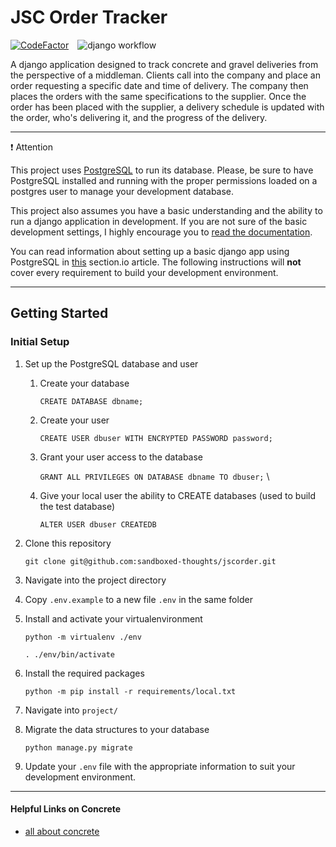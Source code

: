 # JSC Order Tracker

[![CodeFactor](https://www.codefactor.io/repository/github/sandboxed-thoughts/jsc-order-tracking/badge)](https://www.codefactor.io/repository/github/sandboxed-thoughts/jsc-order-tracking)&emsp;![django workflow](https://github.com/sandboxed-thoughts/jscorder/actions/workflows/django.yml/badge.svg)

A django application designed to track concrete and gravel deliveries from the perspective of a middleman. Clients call into the company and place an order requesting a specific date and time of delivery. The company then places the orders with the same specifications to the supplier. Once the order has been placed with the supplier, a delivery schedule is updated with the order, who's delivering it, and the progress of the delivery.

---

❗ Attention

  This project uses [PostgreSQL](https://www.postgresql.org/download/) to run its database. Please, be sure to have PostgreSQL installed and running with the proper permissions loaded on a postgres user to manage your development database.
  
  This project also assumes you have a basic understanding and the ability to run a django application in development. If you are not sure of the basic development settings, I highly encourage you to [read the documentation](https://www.djangoproject.com/).

  You can read information about setting up a basic django app using PostgreSQL in [this](https://www.section.io/engineering-education/django-app-using-postgresql-database/) section.io article. The following instructions will **not** cover every requirement to build your development environment.

---

## Getting Started

### Initial Setup

1. Set up the PostgreSQL database and user

   1. Create your database

      `CREATE DATABASE dbname;`

   1. Create your user

      `CREATE USER dbuser WITH ENCRYPTED PASSWORD password;`

   1. Grant your user access to the database

      `GRANT ALL PRIVILEGES ON DATABASE dbname TO dbuser;` \

   1. Give your local user the ability to CREATE databases (used to build the test database)

      `ALTER USER dbuser CREATEDB`

1. Clone this repository

   `git clone git@github.com:sandboxed-thoughts/jscorder.git`

1. Navigate into the project directory

1. Copy `.env.example` to a new file `.env` in the same folder

1. Install and activate your virtualenvironment

   `python -m virtualenv ./env`

   `. ./env/bin/activate`

1. Install the required packages

   `python -m pip install -r requirements/local.txt`

1. Navigate into `project/`

1. Migrate the data structures to your database

   `python manage.py migrate`

1. Update your `.env` file with the appropriate information to suit your development environment.

---

#### Helpful Links on Concrete

- [all about concrete](http://deeconcrete.com/concrete/)

